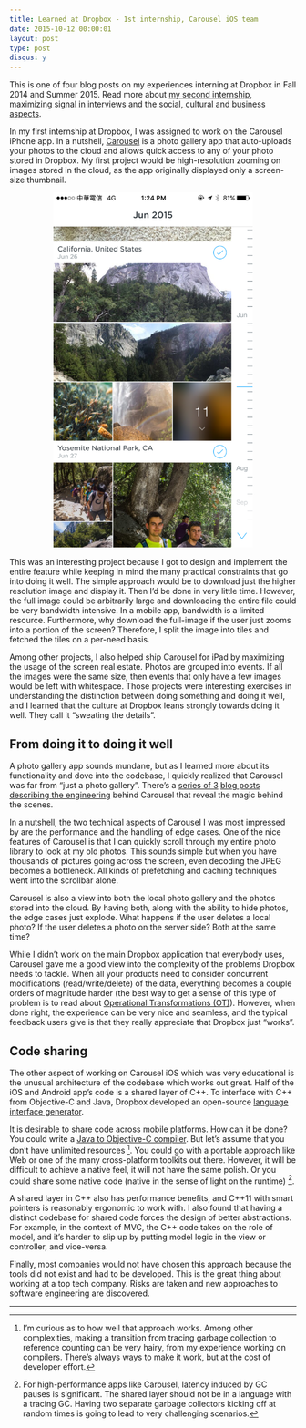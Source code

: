 ```yaml
---
title: Learned at Dropbox - 1st internship, Carousel iOS team
date: 2015-10-12 00:00:01
layout: post
type: post
disqus: y
---
```


This is one of four blog posts on my experiences interning at Dropbox in Fall 2014 and Summer 2015. Read more about [my second internship](/2015/10/12/dropbox-second-internship.html), [maximizing signal in interviews](/2015/10/12/dropbox-interviews.html) and [the social, cultural and business aspects](/2015/10/12/dropbox-misc.html).

In my first internship at Dropbox, I was assigned to work on the Carousel iPhone app. In a nutshell, [Carousel](https://carousel.dropbox.com/) is a photo gallery app that auto-uploads your photos to the cloud and allows quick access to any of your photo stored in Dropbox. My first project would be high-resolution zooming on images stored in the cloud, as the app originally displayed only a screen-size thumbnail.

<center><img src="/images/2015/10/carousel_ios.png" width="350"/></center>

This was an interesting project because I got to design and implement the entire feature while keeping in mind the many practical constraints that go into doing it well. The simple approach would be to download just the higher resolution image and display it. Then I’d be done in very little time. However, the full image could be arbitrarily large and downloading the entire file could be very bandwidth intensive. In a mobile app, bandwidth is a limited resource. Furthermore, why download the full-image if the user just zooms into a portion of the screen? Therefore, I split the image into tiles and fetched the tiles on a per-need basis.

Among other projects, I also helped ship Carousel for iPad by maximizing the usage of the screen real estate. Photos are grouped into events. If all the images were the same size, then events that only have a few images would be left with whitespace. Those projects were interesting exercises in understanding the distinction between doing something and doing it well, and I learned that the culture at Dropbox leans strongly towards doing it well. They call it “sweating the details”.

From doing it to doing it well
------------------------------

A photo gallery app sounds mundane, but as I learned more about its functionality and dove into the codebase, I quickly realized that Carousel was far from “just a photo gallery”. There’s a [series of 3](https://blogs.dropbox.com/tech/2014/04/building-carousel-part-i-how-we-made-our-networked-mobile-app-feel-fast-and-local/) [blog posts](https://blogs.dropbox.com/tech/2014/08/building-carousel-part-ii-speeding-up-the-data-model/) [describing the engineering](https://blogs.dropbox.com/tech/2014/10/building-carousel-part-iii-drawing-images-on-screen/) behind Carousel that reveal the magic behind the scenes.

In a nutshell, the two technical aspects of Carousel I was most impressed by are the performance and the handling of edge cases. One of the nice features of Carousel is that I can quickly scroll through my entire photo library to look at my old photos. This sounds simple but when you have thousands of pictures going across the screen, even decoding the JPEG becomes a bottleneck. All kinds of prefetching and caching techniques went into the scrollbar alone.

Carousel is also a view into both the local photo gallery and the photos stored into the cloud. By having both, along with the ability to hide photos, the edge cases just explode. What happens if the user deletes a local photo? If the user deletes a photo on the server side? Both at the same time?

While I didn’t work on the main Dropbox application that everybody uses, Carousel gave me a good view into the complexity of the problems Dropbox needs to tackle. When all your products need to consider concurrent modifications (read/write/delete) of the data, everything becomes a couple orders of magnitude harder (the best way to get a sense of this type of problem is to read about [Operational Transformations (OT)](https://en.wikipedia.org/wiki/Operational_transformation)). However, when done right, the experience can be very nice and seamless, and the typical feedback users give is that they really appreciate that Dropbox just “works”.

Code sharing
------------

The other aspect of working on Carousel iOS which was very educational is the unusual architecture of the codebase which works out great. Half of the iOS and Android app’s code is a shared layer of C++. To interface with C++ from Objective-C and Java, Dropbox developed an open-source [language interface generator](https://github.com/dropbox/djinni).

It is desirable to share code across mobile platforms. How can it be done? You could write a [Java to Objective-C compiler](https://github.com/google/j2objc). But let’s assume that you don’t have unlimited resources [^0]. You could go with a portable approach like Web or one of the many cross-platform toolkits out there. However, it will be difficult to achieve a native feel, it will not have the same polish. Or you could share some native code (native in the sense of light on the runtime) [^1].

A shared layer in C++ also has performance benefits, and C++11 with smart pointers is reasonably ergonomic to work with. I also found that having a distinct codebase for shared code forces the design of better abstractions. For example, in the context of MVC, the C++ code takes on the role of model, and it’s harder to slip up by putting model logic in the view or controller, and vice-versa.

Finally, most companies would not have chosen this approach because the tools did not exist and had to be developed. This is the great thing about working at a top tech company. Risks are taken and new approaches to software engineering are discovered.

-------------------------------------------

[^0]: I’m curious as to how well that approach works. Among other complexities, making a transition from tracing garbage collection to reference counting can be very hairy, from my experience working on compilers. There’s always ways to make it work, but at the cost of developer effort.

[^1]: For high-performance apps like Carousel, latency induced by GC pauses is significant. The shared layer should not be in a language with a tracing GC. Having two separate garbage collectors kicking off at random times is going to lead to very challenging scenarios.

